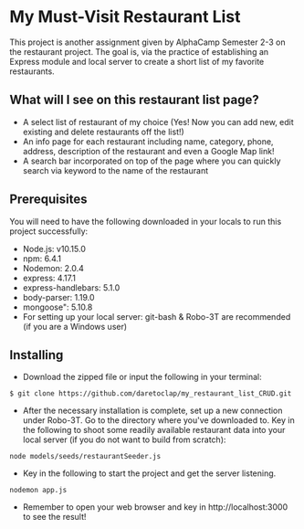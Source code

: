 # My Must-Visit Restaurant List
This project is another assignment given by AlphaCamp Semester 2-3 on the restaurant project. The goal is, via the practice of establishing an Express module and local server to create a short list of my favorite restaurants.

## What will I see on this restaurant list page? 
* A select list of restaurant of my choice (Yes! Now you can add new, edit existing and delete restaurants off the list!)
* An info page for each restaurant including name, category, phone, address, description of the restaurant and even a Google Map link!
* A search bar incorporated on top of the page where you can quickly search via keyword to the name of the restaurant

## Prerequisites
You will need to have the following downloaded in your locals to run this project successfully:
* Node.js: v10.15.0
* npm: 6.4.1
* Nodemon: 2.0.4
* express: 4.17.1
* express-handlebars: 5.1.0
* body-parser: 1.19.0
* mongoose": 5.10.8
* For setting up your local server: git-bash & Robo-3T are recommended (if you are a Windows user)

## Installing
* Download the zipped file or input the following in your terminal:
```
$ git clone https://github.com/daretoclap/my_restaurant_list_CRUD.git
```

* After the necessary installation is complete, set up a new connection under Robo-3T. Go to the directory where you've downloaded to. Key in the following to shoot some readily available restaurant data into your local server (if you do not want to build from scratch):  
```
node models/seeds/restaurantSeeder.js
```

* Key in the following to start the project and get the server listening.
```
nodemon app.js
```
* Remember to open your web browser and key in http://localhost:3000 to see the result!
